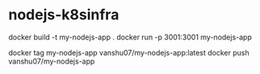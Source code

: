 # nodejs-k8sinfra


docker build -t my-nodejs-app .
docker run -p 3001:3001 my-nodejs-app



docker tag my-nodejs-app vanshu07/my-nodejs-app:latest
docker push  vanshu07/my-nodejs-app